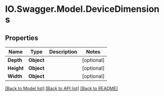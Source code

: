 # IO.Swagger.Model.DeviceDimensions
## Properties

Name | Type | Description | Notes
------------ | ------------- | ------------- | -------------
**Depth** | **Object** |  | [optional] 
**Height** | **Object** |  | [optional] 
**Width** | **Object** |  | [optional] 

[[Back to Model list]](../README.md#documentation-for-models) [[Back to API list]](../README.md#documentation-for-api-endpoints) [[Back to README]](../README.md)


